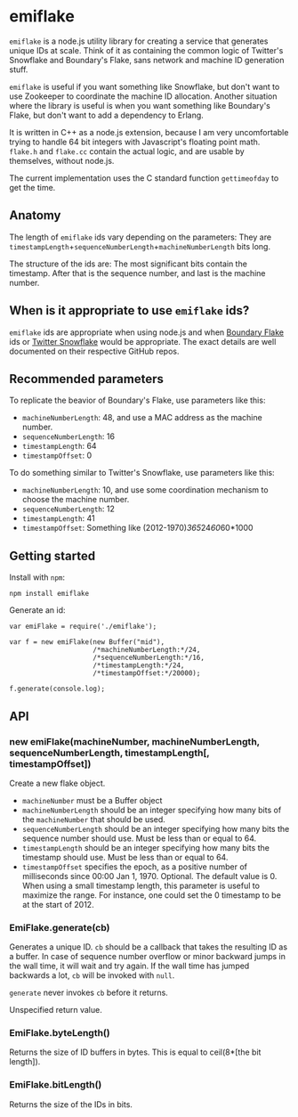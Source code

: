 # emiflake

`emiflake` is a node.js utility library for creating a service that generates unique IDs at scale. Think of it as containing the common logic of Twitter's Snowflake and Boundary's Flake, sans network and machine ID generation stuff.

`emiflake` is useful if you want something like Snowflake, but don't want to use Zookeeper to coordinate the machine ID allocation. Another situation where the library is useful is when you want something like Boundary's Flake, but don't want to add a dependency to Erlang.

It is written in C++ as a node.js extension, because I am very uncomfortable trying to handle 64 bit integers with Javascript's floating point math. `flake.h` and `flake.cc` contain the actual logic, and are usable by themselves, without node.js.

The current implementation uses the C standard function `gettimeofday` to get the time.

## Anatomy

The length of `emiflake` ids vary depending on the parameters: They are `timestampLength`+`sequenceNumberLength`+`machineNumberLength` bits long.

The structure of the ids are: The most significant bits contain the timestamp. After that is the sequence number, and last is the machine number.

## When is it appropriate to use `emiflake` ids?

`emiflake` ids are appropriate when using node.js and when [Boundary Flake](https://github.com/boundary/flake) ids or [Twitter Snowflake](https://github.com/twitter/snowflake) would be appropriate. The exact details are well documented on their respective GitHub repos.

## Recommended parameters

To replicate the beavior of Boundary's Flake, use parameters like this:

* `machineNumberLength`: 48, and use a MAC address as the machine number.
* `sequenceNumberLength`: 16
* `timestampLength`: 64
* `timestampOffset`: 0

To do something similar to Twitter's Snowflake, use parameters like this:

* `machineNumberLength`: 10, and use some coordination mechanism to choose the machine number.
* `sequenceNumberLength`: 12
* `timestampLength`: 41
* `timestampOffset`: Something like (2012-1970)*365*24*60*60*1000

## Getting started

Install with `npm`:

    npm install emiflake

Generate an id:

    var emiFlake = require('./emiflake');
    
    var f = new emiFlake(new Buffer("mid"),
                         /*machineNumberLength:*/24,
                         /*sequenceNumberLength:*/16,
                         /*timestampLength:*/24,
                         /*timestampOffset:*/20000);
    
    f.generate(console.log);

## API

### new emiFlake(machineNumber, machineNumberLength, sequenceNumberLength, timestampLength[, timestampOffset])

Create a new flake object.

* `machineNumber` must be a Buffer object
* `machineNumberLength` should be an integer specifying how many bits of the `machineNumber` that should be used.
* `sequenceNumberLength` should be an integer specifying how many bits the sequence number should use. Must be less than or equal to 64.
* `timestampLength` should be an integer specifying how many bits the timestamp should use. Must be less than or equal to 64.
* `timestampOffset` specifies the epoch, as a positive number of milliseconds since 00:00 Jan 1, 1970. Optional. The default value is 0. When using a small timestamp length, this parameter is useful to maximize the range. For instance, one could set the 0 timestamp to be at the start of 2012.

### EmiFlake.generate(cb)

Generates a unique ID. `cb` should be a callback that takes the resulting ID as a buffer. In case of sequence number overflow or minor backward jumps in the wall time, it will wait and try again. If the wall time has jumped backwards a lot, `cb` will be invoked with `null`.

`generate` never invokes `cb` before it returns.

Unspecified return value.

### EmiFlake.byteLength()

Returns the size of ID buffers in bytes. This is equal to ceil(8*[the bit length]).

### EmiFlake.bitLength()

Returns the size of the IDs in bits.
